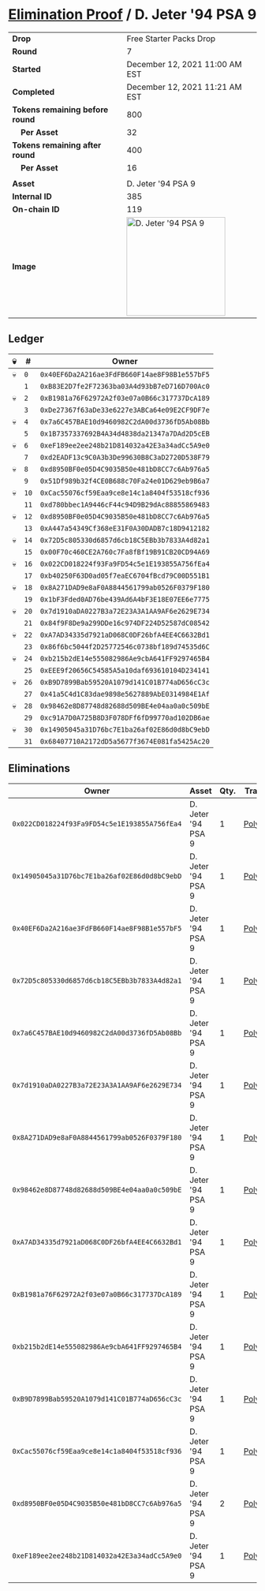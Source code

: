 # [Elimination Proof](./readme.md) / D. Jeter &#039;94 PSA 9

|||
|---|---|
| **Drop** | Free Starter Packs Drop |
| **Round** | 7 |
| **Started** | December 12, 2021 11:00 AM EST |
| **Completed** | December 12, 2021 11:21 AM EST |
| **Tokens remaining before round** | 800 |
| **&nbsp;&nbsp;&nbsp;&nbsp;Per Asset** | 32 |
| **Tokens remaining after round** | 400 |
| **&nbsp;&nbsp;&nbsp;&nbsp;Per Asset** | 16 |
| | |
| **Asset** | D. Jeter &#039;94 PSA 9 |
| **Internal ID** | 385 |
| **On-chain ID** | 119 |
| **Image** | <img src="https://tcdn.blokpax.com/95048cbb-7e8e-4cc9-b10b-2c4fc575a3f1/e0c745f98b651e87e49b49adc180f77f480ef06c8cd29573b59091c905d683a4.jpg" height="200" alt="D. Jeter &#039;94 PSA 9" /> |

## Ledger

| 💀 | # | Owner |
| --- | --- | --- |
| 💀 | `0` | `0x40EF6Da2A216ae3FdFB660F14ae8F98B1e557bF5` |
|  | `1` | `0xB83E2D7fe2F72363ba03A4d93bB7eD716D700Ac0` |
| 💀 | `2` | `0xB1981a76F62972A2f03e07a0B66c317737DcA189` |
|  | `3` | `0xDe27367f63aDe33e6227e3ABCa64e09E2CF9DF7e` |
| 💀 | `4` | `0x7a6C457BAE10d9460982C2dA00d3736fD5Ab08Bb` |
|  | `5` | `0x1B7357337692B4A34d4838da21347a7DAd2D5cEB` |
| 💀 | `6` | `0xeF189ee2ee248b21D814032a42E3a34adCc5A9e0` |
|  | `7` | `0xd2EADF13c9C0A3b3De99630B8C3aD2720D538F79` |
| 💀 | `8` | `0xd8950BF0e05D4C9035B50e481bD8CC7c6Ab976a5` |
|  | `9` | `0x51Df989b32f4CE0B688c70Fa24e01D629eb9B6a7` |
| 💀 | `10` | `0xCac55076cf59Eaa9ce8e14c1a8404f53518cf936` |
|  | `11` | `0xd780bbec1A9446cF44c94D9B29dAc88855869483` |
| 💀 | `12` | `0xd8950BF0e05D4C9035B50e481bD8CC7c6Ab976a5` |
|  | `13` | `0xA447a54349Cf368eE31F0A30DADB7c18D9412182` |
| 💀 | `14` | `0x72D5c805330d6857d6cb18C5EBb3b7833A4d82a1` |
|  | `15` | `0x00F70c460CE2A760c7Fa8fBf19B91CB20CD94A69` |
| 💀 | `16` | `0x022CD018224f93Fa9FD54c5e1E193855A756fEa4` |
|  | `17` | `0xb40250F63D0ad05f7eaEC6704fBcd79C00D551B1` |
| 💀 | `18` | `0x8A271DAD9e8aF0A8844561799ab0526F0379F180` |
|  | `19` | `0x1bF3Fded0AD76be439Ad6A4bF3E18E07EE6e7775` |
| 💀 | `20` | `0x7d1910aDA0227B3a72E23A3A1AA9AF6e2629E734` |
|  | `21` | `0x84f9F8De9a299DDe16c974DF224D52587dC08542` |
| 💀 | `22` | `0xA7AD34335d7921aD068C0DF26bfA4EE4C6632Bd1` |
|  | `23` | `0x86f6bc5044f2D25772546c0738bf189d74535d6C` |
| 💀 | `24` | `0xb215b2dE14e555082986Ae9cbA641FF9297465B4` |
|  | `25` | `0xEEE9f20656C54585A5a10daf693610104D234141` |
| 💀 | `26` | `0xB9D7899Bab59520A1079d141C01B774aD656cC3c` |
|  | `27` | `0x41a5C4d1C83dae9898e5627889AbE0314984E1Af` |
| 💀 | `28` | `0x98462e8D87748d82688d509BE4e04aa0a0c509bE` |
|  | `29` | `0xc91A7D0A725B8D3F078DFf6fD99770ad102DB6ae` |
| 💀 | `30` | `0x14905045a31D76bc7E1ba26af02E86d0d8bC9ebD` |
|  | `31` | `0x68407710A2172dD5a5677f3674E081fa5425Ac20` |


## Eliminations

| Owner | Asset | Qty. | Transaction |
| --- | --- | --- | --- |
| `0x022CD018224f93Fa9FD54c5e1E193855A756fEa4` | D. Jeter '94 PSA 9 | 1 | [Polygonscan](https://polygonscan.com/tx/0x2fe550bfda904a8e4bb5a86c76b9a7fa0e7f05dc43bf473ca4479a6342fc3ff2) |
| `0x14905045a31D76bc7E1ba26af02E86d0d8bC9ebD` | D. Jeter '94 PSA 9 | 1 | [Polygonscan](https://polygonscan.com/tx/0x139c4eb78e969cfef5f201d3d2236c2008771da9d3f9d25e85d59f6b58141192) |
| `0x40EF6Da2A216ae3FdFB660F14ae8F98B1e557bF5` | D. Jeter '94 PSA 9 | 1 | [Polygonscan](https://polygonscan.com/tx/0x28c1748c8dd8fdb2501486cdf73d5f514d01fa9827ba6bb5aa07127e920756c6) |
| `0x72D5c805330d6857d6cb18C5EBb3b7833A4d82a1` | D. Jeter '94 PSA 9 | 1 | [Polygonscan](https://polygonscan.com/tx/0x56af074a28535b806952bcca084f5fb835d6d32bbfd36ff7ba00bb030c97706e) |
| `0x7a6C457BAE10d9460982C2dA00d3736fD5Ab08Bb` | D. Jeter '94 PSA 9 | 1 | [Polygonscan](https://polygonscan.com/tx/0xba3c7c1166f1a6966f99aa16b0516090ff5e56780367534f3f7ed3f73d0b2618) |
| `0x7d1910aDA0227B3a72E23A3A1AA9AF6e2629E734` | D. Jeter '94 PSA 9 | 1 | [Polygonscan](https://polygonscan.com/tx/0xd732b56e6eb4f400fdee77f09e6a84f34c2e9bbe6a5c619fae3d82269a01cca0) |
| `0x8A271DAD9e8aF0A8844561799ab0526F0379F180` | D. Jeter '94 PSA 9 | 1 | [Polygonscan](https://polygonscan.com/tx/0xcfacaf9a710d1d9c0358e79d90f531dacda0dbe0b8402d3943e25c57d96d502c) |
| `0x98462e8D87748d82688d509BE4e04aa0a0c509bE` | D. Jeter '94 PSA 9 | 1 | [Polygonscan](https://polygonscan.com/tx/0x1e69a99d0d063b41667392c2d2ef139b0be5a31d36dce76bbfa0ad9ac5cdab13) |
| `0xA7AD34335d7921aD068C0DF26bfA4EE4C6632Bd1` | D. Jeter '94 PSA 9 | 1 | [Polygonscan](https://polygonscan.com/tx/0x86abf9f3de8589b9d430412e36717cebc529f7b25e2859fba060d2da6396773d) |
| `0xB1981a76F62972A2f03e07a0B66c317737DcA189` | D. Jeter '94 PSA 9 | 1 | [Polygonscan](https://polygonscan.com/tx/0x09046f7552ed807b8769bfcfea4b9a8b122d28c7b8e85d830c29c6010744e12d) |
| `0xb215b2dE14e555082986Ae9cbA641FF9297465B4` | D. Jeter '94 PSA 9 | 1 | [Polygonscan](https://polygonscan.com/tx/0x2ce0a6ef5232a489b6308a980356b8e5a8549d6bb9f6ea54b841634b8f432e28) |
| `0xB9D7899Bab59520A1079d141C01B774aD656cC3c` | D. Jeter '94 PSA 9 | 1 | [Polygonscan](https://polygonscan.com/tx/0x4e93ffa2c1ca9d6b6fd92b0f24e1636a15915fe5180884060a47ac20a4b9e09b) |
| `0xCac55076cf59Eaa9ce8e14c1a8404f53518cf936` | D. Jeter '94 PSA 9 | 1 | [Polygonscan](https://polygonscan.com/tx/0x029242255a32d15db8ad200d17c4557cba81183bfc1b636354203ae2bbc2efeb) |
| `0xd8950BF0e05D4C9035B50e481bD8CC7c6Ab976a5` | D. Jeter '94 PSA 9 | 2 | [Polygonscan](https://polygonscan.com/tx/0xcb7bff44d909ef6622ebdff7b1ad1421d5c56013803903be92fa4c67e35d8613) |
| `0xeF189ee2ee248b21D814032a42E3a34adCc5A9e0` | D. Jeter '94 PSA 9 | 1 | [Polygonscan](https://polygonscan.com/tx/0x62a40b2123f8da009381cd08d9e78c3d5d28512b6c4283df439835c29bf9baba) |
